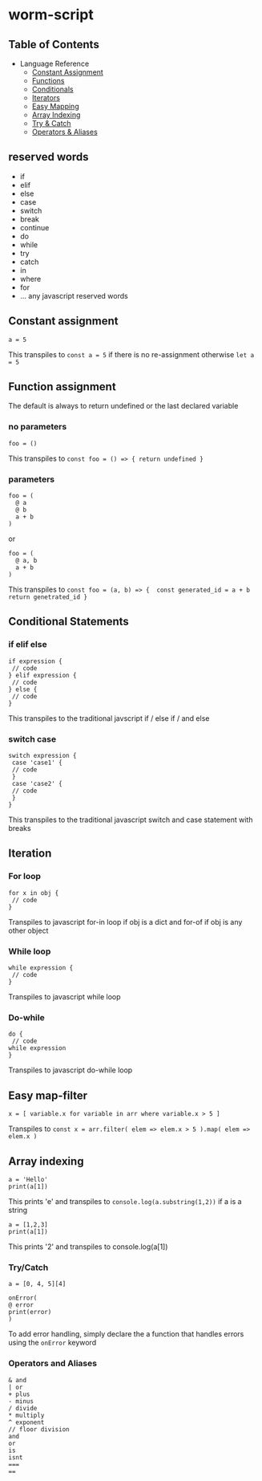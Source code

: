 # worm-script
## Table of Contents
* Language Reference
  * [Constant Assignment](#constant)
  * [Functions](#functions)
  * [Conditionals](#conditional)
  * [Iterators](#iterator)
  * [Easy Mapping](#easymap)
  * [Array Indexing](#index)
  * [Try & Catch](#try)
  * [Operators & Aliases](#ops)

## reserved words
- if
- elif
- else
- case
- switch
- break
- continue
- do
- while
- try
- catch
- in
- where
- for
- ... any javascript reserved words

## Constant assignment <a name="constant"/>
```
a = 5
```
This transpiles to `const a = 5` if there is no re-assignment otherwise `let a  = 5`

## Function assignment <a name="functions"/>
The default is always to return undefined or the last declared variable
### no parameters
```
foo = ()
```
This transpiles to `const foo = () => { return undefined }`
### parameters
```
foo = (
  @ a
  @ b
  a + b
)
```
or
```
foo = (
  @ a, b
  a + b
)
```
This transpiles to 
`const foo = (a, b) => { 
  const generated_id = a + b
  return genetrated_id
 }`
## Conditional Statements <a name="conditional"/>
### if elif else
```
if expression {
 // code
} elif expression {
 // code
} else {
 // code
}
```
This transpiles to the traditional javscript if / else if / and else
### switch case
```
switch expression {
 case 'case1' {
 // code
 }
 case 'case2' {
 // code
 }
}
```
This transpiles to the traditional javascript switch and case statement with breaks
## Iteration <a name="iterator"/>
### For loop
```
for x in obj {
 // code
}
```
Transpiles to javascript for-in loop if obj is a dict and for-of if obj is any other object
### While loop
```
while expression {
 // code
}
```
Transpiles to javascript while loop
### Do-while
```
do {
 // code 
while expression
}
```
Transpiles to javascript do-while loop
## Easy map-filter <a name="easymap"/>
```
x = [ variable.x for variable in arr where variable.x > 5 ]
```
Transpiles to `const x = arr.filter( elem => elem.x > 5 ).map( elem => elem.x )`
## Array indexing <a name="index"/>
```
a = 'Hello'
print(a[1])
```
This prints 'e' and transpiles to `console.log(a.substring(1,2))` if a is a string
```
a = [1,2,3]
print(a[1])
```
This prints '2' and transpiles to console.log(a[1])
### Try/Catch <a name="try"/>
```
a = [0, 4, 5][4]

onError(
@ error
print(error)
)

```
To add error handling, simply declare the a function that handles errors using the `onError` keyword
### Operators and Aliases <a name="ops"/>
```
& and
| or
+ plus
- minus
/ divide
* multiply
^ exponent
// floor division
and
or
is
isnt
===
==
```
